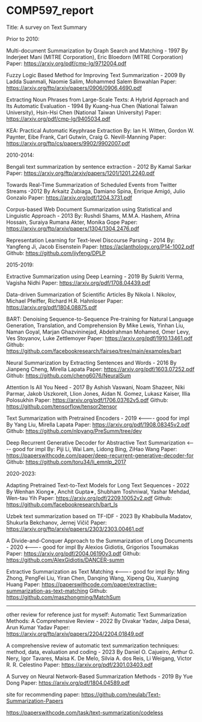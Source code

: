 # COMP597_report
Title: A survey on Text Summary

Prior to 2010:

Multi-document Summarization by Graph Search and Matching - 1997
By Inderjeet Mani (MITRE Corporation), Eric Bloedorn (MITRE Corporation)
Paper: https://arxiv.org/pdf/cmp-lg/9712004.pdf

Fuzzy Logic Based Method for Improving Text Summarization - 2009
By Ladda Suanmali, Naomie Salim, Mohammed Salem Binwahlan
Paper: https://arxiv.org/ftp/arxiv/papers/0906/0906.4690.pdf

Extracting Noun Phrases from Large-Scale Texts: A Hybrid Approach and Its Automatic Evaluation - 1994
By Kuang-hua Chen (National Taiwan University), Hsin-Hsi Chen (National Taiwan University)
Paper: https://arxiv.org/pdf/cmp-lg/9405034.pdf

KEA: Practical Automatic Keyphrase Extraction
By: Ian H. Witten, Gordon W. Paynter, Eibe Frank, Carl Gutwin, Craig G. Nevill-Manning
Paper: https://arxiv.org/ftp/cs/papers/9902/9902007.pdf

2010-2014:

Bengali text summarization by sentence extraction - 2012
By Kamal Sarkar
Paper: https://arxiv.org/ftp/arxiv/papers/1201/1201.2240.pdf

Towards Real-Time Summarization of Scheduled Events from Twitter Streams -2012
By Arkaitz Zubiaga, Damiano Spina, Enrique Amigó, Julio Gonzalo
Paper: https://arxiv.org/pdf/1204.3731.pdf

Corpus-based Web Document Summarization using Statistical and Linguistic Approach - 2013
By: Rushdi Shams, M.M.A. Hashem, Afrina Hossain, Suraiya Rumana Akter, Monika Gope
Paper: https://arxiv.org/ftp/arxiv/papers/1304/1304.2476.pdf

Representation Learning for Text-level Discourse Parsing - 2014
By: Yangfeng Ji, Jacob Eisenstein
Paper: https://aclanthology.org/P14-1002.pdf
Github: https://github.com/jiyfeng/DPLP

2015-2019:

Extractive Summarization using Deep Learning - 2019
By Sukriti Verma, Vagisha Nidhi
Paper: https://arxiv.org/pdf/1708.04439.pdf

Data-driven Summarization of Scientific Articles
By Nikola I. Nikolov, Michael Pfeiffer, Richard H.R. Hahnloser
Paper: https://arxiv.org/pdf/1804.08875.pdf

BART: Denoising Sequence-to-Sequence Pre-training for Natural Language Generation, Translation, and Comprehension
By Mike Lewis, Yinhan Liu, Naman Goyal, Marjan Ghazvininejad, Abdelrahman Mohamed, Omer Levy, Ves Stoyanov, Luke Zettlemoyer
Paper: https://arxiv.org/pdf/1910.13461.pdf
Github: https://github.com/facebookresearch/fairseq/tree/main/examples/bart

Neural Summarization by Extracting Sentences and Words - 2016 
By Jianpeng Cheng, Mirella Lapata
Paper: https://arxiv.org/pdf/1603.07252.pdf
Github: https://github.com/cheng6076/NeuralSum

Attention Is All You Need - 2017
By Ashish Vaswani, Noam Shazeer, Niki Parmar, Jakob Uszkoreit, Llion Jones, Aidan N. Gomez, Lukasz Kaiser, Illia Polosukhin 
Paper: https://arxiv.org/pdf/1706.03762v5.pdf
Github: https://github.com/tensorflow/tensor2tensor

Text Summarization with Pretrained Encoders - 2019 <---- good for impl
By Yang Liu, Mirella Lapata
Paper: https://arxiv.org/pdf/1908.08345v2.pdf
Github: https://github.com/nlpyang/PreSumm/tree/dev

Deep Recurrent Generative Decoder for Abstractive Text Summarization <---- good for impl
By: Piji Li, Wai Lam, Lidong Bing, ZiHao Wang
Paper: https://paperswithcode.com/paper/deep-recurrent-generative-decoder-for
Github: https://github.com/toru34/li_emnlp_2017

2020-2023:

Adapting Pretrained Text-to-Text Models for Long Text Sequences - 2022
By Wenhan Xiong∗, Anchit Gupta∗, Shubham Toshniwal, Yashar Mehdad, Wen-tau Yih
Paper: https://arxiv.org/pdf/2209.10052v2.pdf
Github: https://github.com/facebookresearch/bart_ls

Uzbek text summarization based on TF-IDF - 2023
By Khabibulla Madatov, Shukurla Bekchanov, Jernej Vičič
Paper: https://arxiv.org/ftp/arxiv/papers/2303/2303.00461.pdf

A Divide-and-Conquer Approach to the Summarization of Long Documents - 2020 <---- good for impl
By Alexios Gidiotis, Grigorios Tsoumakas
Paper: https://arxiv.org/pdf/2004.06190v3.pdf
Github: https://github.com/AlexGidiotis/DANCER-summ

Extractive Summarization as Text Matching <---- good for impl
By: Ming Zhong, PengFei Liu, Yiran Chen, Danqing Wang, Xipeng Qiu, Xuanjing Huang
Paper: https://paperswithcode.com/paper/extractive-summarization-as-text-matching
Github: https://github.com/maszhongming/MatchSum


----------------------------------------------------------------------------------------------------------------------------

other review for reference just for myself:
Automatic Text Summarization Methods: A Comprehensive Review - 2022
By Divakar Yadav, Jalpa Desai, Arun Kumar Yadav
Paper: https://arxiv.org/ftp/arxiv/papers/2204/2204.01849.pdf

A comprehensive review of automatic text summarization techniques: method, data, evaluation and coding - 2023
By Daniel O. Cajueiro, Arthur G. Nery, Igor Tavares, Maísa K. De Melo, Silvia A. dos Reis, Li Weigang, Victor R. R. Celestino
Paper: https://arxiv.org/pdf/2301.03403.pdf

A Survey on Neural Network-Based Summarization Methods - 2019
By Yue Dong
Paper: https://arxiv.org/pdf/1804.04589.pdf

site for recommending paper:
https://github.com/neulab/Text-Summarization-Papers

https://paperswithcode.com/task/text-summarization/codeless
